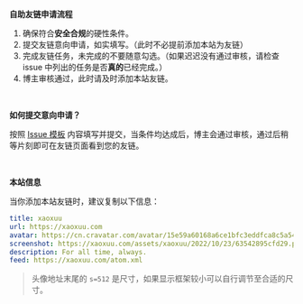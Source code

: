 **自助友链申请流程**

1. 确保符合**安全合规**的硬性条件。
2. 提交友链意向申请，如实填写。（此时不必提前添加本站为友链）
3. 完成友链任务，未完成的不要随意勾选。（如果迟迟没有通过审核，请检查 issue 中列出的任务是否**真的**已经完成。）
4. 博主审核通过，此时请及时添加本站友链。

<br>

**如何提交意向申请？**

按照 [Issue 模板](https://github.com/xaoxuu/friends/issues/new/choose) 内容填写并提交，当条件均达成后，博主会通过审核，通过后稍等片刻即可在友链页面看到您的友链。

<br>

**本站信息**

当你添加本站友链时，建议复制以下信息：

```yaml
title: xaoxuu
url: https://xaoxuu.com
avatar: https://cn.cravatar.com/avatar/15e59a60168a6ce1bfc3eddfca8c5a54?s=512
screenshot: https://xaoxuu.com/assets/xaoxuu/2022/10/23/63542895cfd29.png
description: For all time, always.
feed: https://xaoxuu.com/atom.xml
```

> 头像地址末尾的 `s=512` 是尺寸，如果显示框架较小可以自行调节至合适的尺寸。

